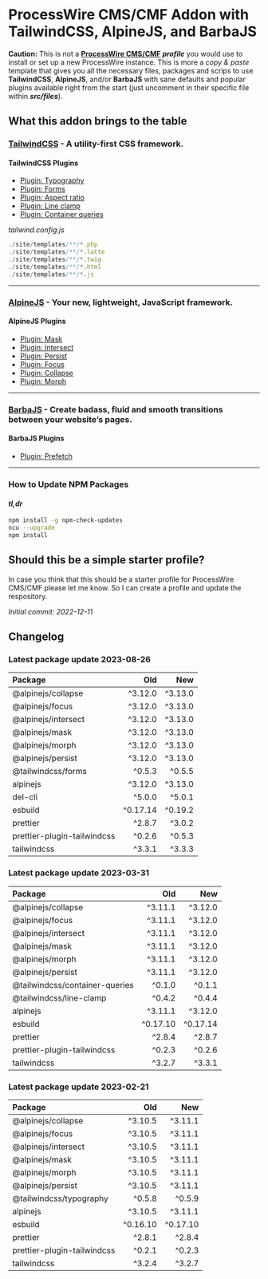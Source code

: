 # ProcessWire CMS/CMF Addon with TailwindCSS, AlpineJS, and BarbaJS

**Caution:** This is not a **[ProcessWire CMS/CMF](https://processwire.com/) _profile_** you would use to install or set up a new ProcessWire instance. This is more a _copy & paste_ template that gives you all the necessary files, packages and scrips to use **TailwindCSS**, **AlpineJS**, and/or **BarbaJS** with sane defaults and popular plugins available right from the start (just uncomment in their specific file within _**src/files**_).

## What this addon brings to the table

### [TailwindCSS](https://tailwindcss.com/) - A utility-first CSS framework.

#### TailwindCSS Plugins

- [Plugin: Typography](https://tailwindcss.com/docs/typography-plugin)
- [Plugin: Forms](https://github.com/tailwindlabs/tailwindcss-forms)
- [Plugin: Aspect ratio](https://github.com/tailwindlabs/tailwindcss-aspect-ratio)
- [Plugin: Line clamp](https://github.com/tailwindlabs/tailwindcss-line-clamp)
- [Plugin: Container queries](https://github.com/tailwindlabs/tailwindcss-container-queries)

_tailwind.config.js_

```js
./site/templates/**/*.php
./site/templates/**/*.latte
./site/templates/**/*.twig
./site/templates/**/*.html
./site/templates/**/*.js
```

---

### [AlpineJS](https://alpinejs.dev/) - Your new, lightweight, JavaScript framework.

#### AlpineJS Plugins

- [Plugin: Mask](https://alpinejs.dev/plugins/mask)
- [Plugin: Intersect](https://alpinejs.dev/plugins/intersect)
- [Plugin: Persist](https://alpinejs.dev/plugins/persist)
- [Plugin: Focus](https://alpinejs.dev/plugins/focus)
- [Plugin: Collapse](https://alpinejs.dev/plugins/collapse)
- [Plugin: Morph](https://alpinejs.dev/plugins/morph)

---

### [BarbaJS](https://barba.js.org/) - Create badass, fluid and smooth transitions between your website’s pages.

#### BarbaJS Plugins

- [Plugin: Prefetch](https://barba.js.org/docs/plugins/prefetch/)

---

### How to Update NPM Packages

#### _tl,dr_

```sh
npm install -g npm-check-updates
ncu --upgrade
npm install
```

## Should this be a simple starter profile?

In case you think that this should be a starter profile for ProcessWire CMS/CMF please let me know. So I can create a profile and update the respository.

_Initial commit: 2022-12-11_

## Changelog

### Latest package update 2023-08-26

| Package                     |      Old |     New |
| :-------------------------- | -------: | ------: |
| @alpinejs/collapse          |  ^3.12.0 | ^3.13.0 |
| @alpinejs/focus             |  ^3.12.0 | ^3.13.0 |
| @alpinejs/intersect         |  ^3.12.0 | ^3.13.0 |
| @alpinejs/mask              |  ^3.12.0 | ^3.13.0 |
| @alpinejs/morph             |  ^3.12.0 | ^3.13.0 |
| @alpinejs/persist           |  ^3.12.0 | ^3.13.0 |
| @tailwindcss/forms          |   ^0.5.3 |  ^0.5.5 |
| alpinejs                    |  ^3.12.0 | ^3.13.0 |
| del-cli                     |   ^5.0.0 |  ^5.0.1 |
| esbuild                     | ^0.17.14 | ^0.19.2 |
| prettier                    |   ^2.8.7 |  ^3.0.2 |
| prettier-plugin-tailwindcss |   ^0.2.6 |  ^0.5.3 |
| tailwindcss                 |   ^3.3.1 |  ^3.3.3 |

### Latest package update 2023-03-31

| Package                        |      Old |      New |
| :----------------------------- | -------: | -------: |
| @alpinejs/collapse             |  ^3.11.1 |  ^3.12.0 |
| @alpinejs/focus                |  ^3.11.1 |  ^3.12.0 |
| @alpinejs/intersect            |  ^3.11.1 |  ^3.12.0 |
| @alpinejs/mask                 |  ^3.11.1 |  ^3.12.0 |
| @alpinejs/morph                |  ^3.11.1 |  ^3.12.0 |
| @alpinejs/persist              |  ^3.11.1 |  ^3.12.0 |
| @tailwindcss/container-queries |   ^0.1.0 |   ^0.1.1 |
| @tailwindcss/line-clamp        |   ^0.4.2 |   ^0.4.4 |
| alpinejs                       |  ^3.11.1 |  ^3.12.0 |
| esbuild                        | ^0.17.10 | ^0.17.14 |
| prettier                       |   ^2.8.4 |   ^2.8.7 |
| prettier-plugin-tailwindcss    |   ^0.2.3 |   ^0.2.6 |
| tailwindcss                    |   ^3.2.7 |   ^3.3.1 |

### Latest package update 2023-02-21

| Package                     |      Old |      New |
| :-------------------------- | -------: | -------: |
| @alpinejs/collapse          |  ^3.10.5 |  ^3.11.1 |
| @alpinejs/focus             |  ^3.10.5 |  ^3.11.1 |
| @alpinejs/intersect         |  ^3.10.5 |  ^3.11.1 |
| @alpinejs/mask              |  ^3.10.5 |  ^3.11.1 |
| @alpinejs/morph             |  ^3.10.5 |  ^3.11.1 |
| @alpinejs/persist           |  ^3.10.5 |  ^3.11.1 |
| @tailwindcss/typography     |   ^0.5.8 |   ^0.5.9 |
| alpinejs                    |  ^3.10.5 |  ^3.11.1 |
| esbuild                     | ^0.16.10 | ^0.17.10 |
| prettier                    |   ^2.8.1 |   ^2.8.4 |
| prettier-plugin-tailwindcss |   ^0.2.1 |   ^0.2.3 |
| tailwindcss                 |   ^3.2.4 |   ^3.2.7 |
